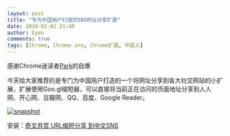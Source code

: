 ```yaml
---
layout: post
title: "专为中国用户打造的SNS网址分享扩展"
date: 2010-02-02 21:49
author: Eyon
comments: true
tags: [Chrome, Chrome sns, Chrome扩展, 中国人]
---
```

感谢Chrome迷读者[Park](http://parkeffect.com/)的自爆

今天给大家推荐的是专门为中国用户打造的一个将网址分享到各大社交网站的小扩展，扩展使用Goo.gl缩短器，可以直接将当前正在访问的页面地址分享到人人网、开心网、豆瓣网、QQ、百度、Google Reader。

<a href="http://img.chromi.org/2010/02/snapshot.png">![](http://img.chromi.org/2010/02/snapshot.png "snapshot")</a>

安装：[奇文共赏 URL缩短分享 到中文SNS](https://chrome.google.com/extensions/detail/kbjondeaahhlhkfilncdmkbffglbncla)
